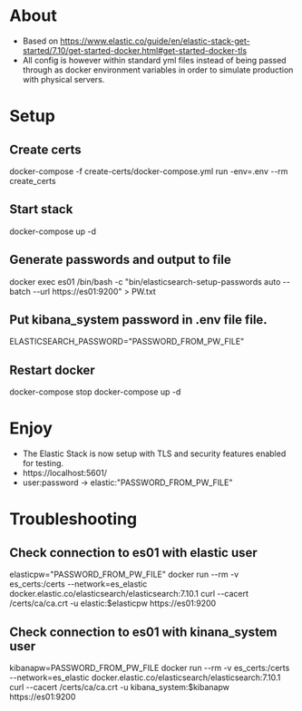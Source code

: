 # About
- Based on https://www.elastic.co/guide/en/elastic-stack-get-started/7.10/get-started-docker.html#get-started-docker-tls
- All config is however within standard yml files instead of being passed through as docker environment variables in order to simulate production with physical servers.
# Setup
## Create certs
docker-compose -f create-certs/docker-compose.yml run -env=.env --rm create_certs
## Start stack
docker-compose up -d
## Generate passwords and output to file
docker exec es01 /bin/bash -c "bin/elasticsearch-setup-passwords auto --batch --url https://es01:9200" > PW.txt
## Put kibana_system password in .env file file.
ELASTICSEARCH_PASSWORD="PASSWORD_FROM_PW_FILE"
## Restart docker
docker-compose stop
docker-compose up -d
# Enjoy
- The Elastic Stack is now setup with TLS and security features enabled for testing.
- https://localhost:5601/
- user:password -> elastic:"PASSWORD_FROM_PW_FILE"
# Troubleshooting
## Check connection to es01 with elastic user
elasticpw="PASSWORD_FROM_PW_FILE"
docker run --rm -v es_certs:/certs --network=es_elastic docker.elastic.co/elasticsearch/elasticsearch:7.10.1 curl --cacert /certs/ca/ca.crt -u elastic:$elasticpw https://es01:9200
## Check connection to es01 with kinana_system user
kibanapw=PASSWORD_FROM_PW_FILE
docker run --rm -v es_certs:/certs --network=es_elastic docker.elastic.co/elasticsearch/elasticsearch:7.10.1 curl --cacert /certs/ca/ca.crt -u kibana_system:$kibanapw https://es01:9200
